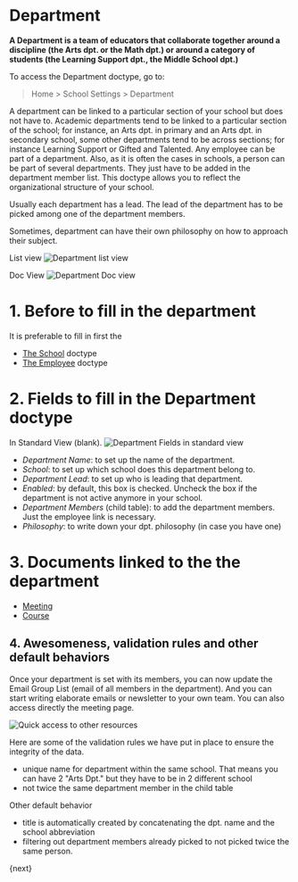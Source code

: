 <!-- add-breadcrumbs -->
# Department

**A Department is a team of educators that collaborate together around a discipline (the Arts dpt. or the Math dpt.) or around a category of students (the Learning Support dpt., the Middle School dpt.)**

To access the Department doctype, go to:

> Home > School Settings > Department     

A department can be linked to a particular section of your school but does not have to.  Academic departments tend to be linked to a particular section of the school; for instance, an Arts dpt. in primary and an Arts dpt. in secondary school, some other departments tend to be across sections; for instance Learning Support or Gifted and Talented. Any employee can be part of a department. Also, as it is often the cases in schools, a person can be part of several departments.  They just have to be added in the department member list. This doctype allows you to reflect the organizational structure of your school.

Usually each department has a lead.  The lead of the department has to be picked among one of the department members.  

Sometimes, department can have their own philosophy on how to approach their subject.

List view
![Department list view](/docs/assets/img/school-settings/department-listview.png)

Doc View
![Department Doc view](/docs/assets/img/school-settings/department-docview.png)

# 1. Before to fill in the department
It is preferable to fill in first the

* [The School](/docs/user/manual/en/education-settings/01_school) doctype
* [The Employee](/docs/user/manual/en/hr/01_employee.md) doctype

# 2. Fields to fill in the Department doctype

In Standard View (blank).
![Department Fields in standard view](/docs/assets/img/school-settings/department-empty-docview.png)

* *Department Name*: to set up the name of the department.
* *School*: to set up which school does this department belong to.
* *Department Lead*: to set up who is leading that department.
* *Enabled*: by default, this box is checked.  Uncheck the box if the department is not active anymore in your school.
* *Department Members* (child table): to add the department members.  Just the employee link is necessary.
* *Philosophy*: to write down your dpt. philosophy (in case you have one)


# 3. Documents linked to the the department

* [Meeting](/docs/user/manual/en/education-settings/06_collaboration)
* [Course](/docs/user/manual/en/schedule/01_course)

## 4. Awesomeness, validation rules and other default behaviors

Once your department is set with its members, you can now update the Email Group List (email of all members in the department). And you can start writing elaborate emails or newsletter to your own team.  You can also access directly the meeting page.

![Quick access to other resources](/docs/assets/img/school-settings/department-email-group.png)

Here are some of the validation rules we have put in place to ensure the integrity of the data.

* unique name for department within the same school.  That means you can have 2 "Arts Dpt." but they have to be in 2 different school
* not twice the same department member in the child table

Other default behavior

* title is automatically created by concatenating the dpt. name and the school abbreviation
* filtering out department members already picked to not picked twice the same person.



{next}
